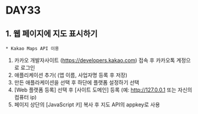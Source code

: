 # DAY33

## 1. 웹 페이지에 지도 표시하기
`* Kakao Maps API 이용`

1. 카카오 개발자사이트 (https://developers.kakao.com) 접속 후 카카오톡 계정으로 로그인 
2. 애플리케이션 추가( (앱 이름, 사업자명 등록 후 저장)
3. 만든 애플라케이션을 선택 후 하단에 플랫폼 설정하기 선택
4. [Web 플랫폼 등록] 선택 후 [사이트 도메인] 등록 (예: http://127.0.0.1 또는 자신의 컴퓨터 ip)
5. 페이지 상단의 [JavaScript 키] 복사 후 지도 API의 appkey로 사용
